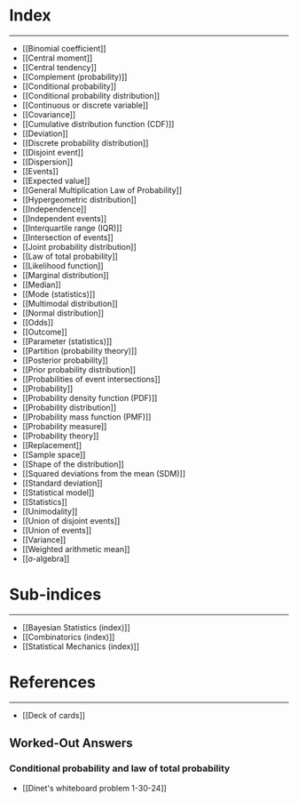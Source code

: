 # Index
---
- [[Binomial coefficient]]
- [[Central moment]]
- [[Central tendency]]
- [[Complement (probability)]]
- [[Conditional probability]]
- [[Conditional probability distribution]]
- [[Continuous or discrete variable]]
- [[Covariance]]
- [[Cumulative distribution function (CDF)]]
- [[Deviation]]
- [[Discrete probability distribution]]
- [[Disjoint event]]
- [[Dispersion]]
- [[Events]]
- [[Expected value]]
- [[General Multiplication Law of Probability]]
- [[Hypergeometric distribution]]
- [[Independence]]
- [[Independent events]]
- [[Interquartile range (IQR)]]
- [[Intersection of events]]
- [[Joint probability distribution]]
- [[Law of total probability]]
- [[Likelihood function]]
- [[Marginal distribution]]
- [[Median]]
- [[Mode (statistics)]]
- [[Multimodal distribution]]
- [[Normal distribution]]
- [[Odds]]
- [[Outcome]]
- [[Parameter (statistics)]]
- [[Partition (probability theory)]]
- [[Posterior probability]]
- [[Prior probability distribution]]
- [[Probabilities of event intersections]]
- [[Probability]]
- [[Probability density function (PDF)]]
- [[Probability distribution]]
- [[Probability mass function (PMF)]]
- [[Probability measure]]
- [[Probability theory]]
- [[Replacement]]
- [[Sample space]]
- [[Shape of the distribution]]
- [[Squared deviations from the mean (SDM)]]
- [[Standard deviation]]
- [[Statistical model]]
- [[Statistics]]
- [[Unimodality]]
- [[Union of disjoint events]]
- [[Union of events]]
- [[Variance]]
- [[Weighted arithmetic mean]]
- [[σ-algebra]]

# Sub-indices
---
- [[Bayesian Statistics (index)]]
- [[Combinatorics (index)]]
- [[Statistical Mechanics (index)]]

# References
---
- [[Deck of cards]]

## Worked-Out Answers
### Conditional probability and law of total probability
- [[Dinet's whiteboard problem 1-30-24]]